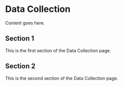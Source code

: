 # Data Collection

Content goes here.

## Section 1

This is the first section of the Data Collection page.

## Section 2

This is the second section of the Data Collection page.

